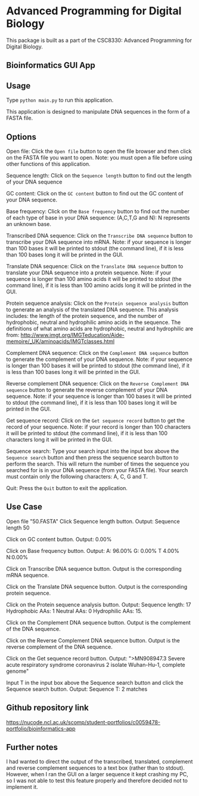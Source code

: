 Advanced Programming for Digital Biology
========================================
This package is built as a part of the CSC8330: Advanced Programming
for Digital Biology.

Bioinformatics GUI App
----------------------
Usage
-----
Type `python main.py` to run this application.

This application is designed to manipulate DNA sequences in the form of a FASTA file.

Options
-------
Open file: Click the `Open file` button to open the file browser and then click on the FASTA file you want to open. Note: you must open a file
before using other functions of this application.

Sequence length: Click on the `Sequence length` button to find out the length of your DNA sequence

GC content: Click on the `GC content` button to find out the GC content of your DNA sequence.

Base frequency: Click on the `Base frequency` button to find out the number of each type of base in your DNA sequence:
(A,C,T,G and N): N represents an unknown base. 

Transcribed DNA sequence: Click on the `Transcribe DNA sequence` button to transcribe your DNA sequence into mRNA. 
Note: if your sequence is longer than 100 bases it will be printed to stdout (the command line), if it is less than 100
bases long it will be printed in the GUI.

Translate DNA sequence: Click on the `Translate DNA sequence` button to translate your DNA sequence into a protein
sequence. Note: if your sequence is longer than 100 amino acids it will be printed to stdout (the command line), 
if it is less than 100 amino acids long it will be printed in the GUI.

Protein sequence analysis: Click on the `Protein sequence analysis` button to generate an analysis of the
translated DNA sequence. This analysis includes: the length of the protein sequence, and the number of 
hydrophobic, neutral and hydrophilic amino acids in the sequence.
The definitions of what amino acids are hydrophobic, neutral and hydrophilic are from:
http://www.imgt.org/IMGTeducation/Aide-memoire/_UK/aminoacids/IMGTclasses.html

Complement DNA sequence: Click on the `Complement DNA sequence` button to generate the complement of your DNA sequence.
Note: if your sequence is longer than 100 bases it will be printed to stdout (the command line), 
if it is less than 100 bases long it will be printed in the GUI.

Reverse complement DNA sequence: Click on the `Reverse Complement DNA sequence` button 
to generate the reverse complement of your DNA sequence.
Note: if your sequence is longer than 100 bases it will be printed to stdout (the command line), 
if it is less than 100 bases long it will be printed in the GUI.

Get sequence record: Click on the `Get sequence record` button to get the record of your sequence. 
Note: if your record is longer than 100 characters it will be printed to stdout (the command line), 
if it is less than 100 characters long it will be printed in the GUI.

Sequence search: Type your search input into the input box above the `Sequence search` button and then
press the sequence search button to perform the search. This will return the number of times the sequence 
you searched for is in your DNA sequence (from your FASTA file). Your search must contain only the following characters:
A, C, G and T. 

Quit: Press the `Quit` button to exit the application.

Use Case
-------
Open file "50.FASTA"
Click Sequence length button. Output: Sequence length 50

Click on GC content button. Output: 0.00%

Click on Base frequency button. Output: A: 96.00% G: 0.00% T 4.00% N:0.00%

Click on Transcribe DNA sequence button. Output is the corresponding mRNA sequence.

Click on the Translate DNA sequence button. Output is the corresponding protein sequence.

Click on the Protein sequence analysis button. Output: Sequence length: 17 Hydrophobic AAs: 1 
Neutral AAs: 0 Hydrophilic AAs: 15.

Click on the Complement DNA sequence button. Output is the complement of the DNA sequence.

Click on the Reverse Complement DNA sequence button. Output is the reverse complement of the DNA sequence.

Click on the Get sequence record button. Output: 
">MN908947.3 Severe acute respiratory syndrome coronavirus 2 isolate Wuhan-Hu-1, complete genome"

Input T in the input box above the Sequence search button and click the Sequence search button. 
Output: Sequence T: 2 matches

Github repository link
----------------------
https://nucode.ncl.ac.uk/scomp/student-portfolios/c0059478-portfolio/bioinformatics-app

Further notes
-------------
I had wanted to direct the output of the transcribed, translated, complement and reverse complement sequences 
to a text box (rather than to stdout). 
However, when I ran the GUI on a larger sequence it kept crashing my PC, so I was not able to test this 
feature properly and therefore decided not to implement it.





